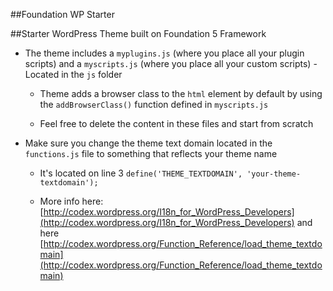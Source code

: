 ##Foundation WP Starter

##Starter WordPress Theme built on Foundation 5 Framework

* The theme includes a `myplugins.js` (where you place all your plugin scripts) and a `myscripts.js` (where you place all your custom scripts) - Located in the `js` folder

  * Theme adds a browser class to the `html` element by default by using the `addBrowserClass()` function defined in `myscripts.js` 

  * Feel free to delete the content in these files and start from scratch

* Make sure you change the theme text domain located in the `functions.js` file to something that reflects your theme name

  * It's located on line 3 `define('THEME_TEXTDOMAIN', 'your-theme-textdomain');`

  * More info here: [http://codex.wordpress.org/I18n_for_WordPress_Developers](http://codex.wordpress.org/I18n_for_WordPress_Developers) and here [http://codex.wordpress.org/Function_Reference/load_theme_textdomain](http://codex.wordpress.org/Function_Reference/load_theme_textdomain)
